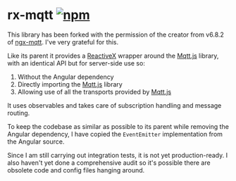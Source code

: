 # rx-mqtt  [![npm](https://img.shields.io/npm/v/rx-mqtt.svg)](https://www.npmjs.com/package/rx-mqtt) 

This library has been forked with the permission of the creator from v6.8.2 of  [ngx-mqtt](https://github.com/sclausen/ngx-mqtt). I've very grateful for this.

Like its parent it provides a [ReactiveX](http://reactivex.io/) wrapper around the [Mqtt.js](https://www.npmjs.com/package/mqtt) library, with an identical API but for server-side use so:
1. Without the Angular dependency
1. Directly importing the [Mqtt.js](https://www.npmjs.com/package/mqtt) library
1. Allowing use of all the transports provided by [Mqtt.js](https://www.npmjs.com/package/mqtt)

It uses observables and takes care of subscription handling and message routing.

To keep the codebase as similar as possible to its parent while removing the Angular dependency, I have copied the `EventEmitter` implementation from the Angular source.

Since I am still carrying out integration tests, it is not yet production-ready. I also haven't yet done a comprehensive audit so it's possible there are obsolete code and config files hanging around.
